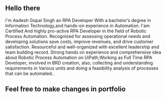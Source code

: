 ## Hello there

I'm Aadesh Gopal Singh an RPA Developer With a bachelor’s degree in Information Technology,and hands-on experience in Automation. I'am Certified And highly pro-active RPA Developer in the field of Robotic Process Automation. Recognized for assessing operational needs and developing solutions save costs, improve revenues, and drive customer satisfaction. Resourceful and well-organized with excellent leadership and team building record. Strong hands on experience and comprehensive idea about Robotic Process Automation on UiPath,Working as Full Time RPA Developer, involved in BRD creation, also, collecting and understanding requirements in Various units and doing a feasibility analysis of processes that can be automated..

## Feel free to make changes in portfolio
